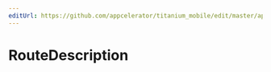 ```yaml
---
editUrl: https://github.com/appcelerator/titanium_mobile/edit/master/apidoc/Titanium/Media/Media.yml
---
```

# RouteDescription

<TypeHeader/>

<ApiDocs/>
